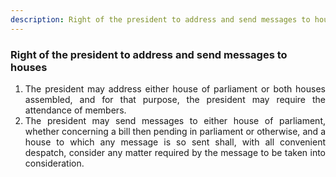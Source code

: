 ```yaml
---
description: Right of the president to address and send messages to houses
---
```


### Right of the president to address and send messages to houses

1. <div style="text-align: justify"> The president may address either house of parliament or both houses assembled, and for that purpose, the president may require the attendance of members.
2. <div style="text-align: justify"> The president may send messages to either house of parliament, whether concerning a bill then pending in parliament or otherwise, and a house to which any message is so sent shall, with all convenient despatch, consider any matter required by the message to be taken into consideration.
